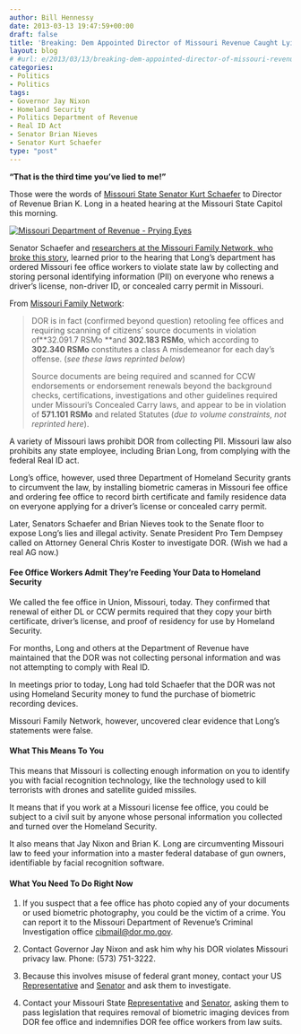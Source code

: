 ```yaml
---
author: Bill Hennessy
date: 2013-03-13 19:47:59+00:00
draft: false
title: 'Breaking: Dem Appointed Director of Missouri Revenue Caught Lying to Senate'
layout: blog
# #url: e/2013/03/13/breaking-dem-appointed-director-of-missouri-revenue-caught-lying-to-senate/
categories:
- Politics
- Politics
tags:
- Governor Jay Nixon
- Homeland Security
- Politics Department of Revenue
- Real ID Act
- Senator Brian Nieves
- Senator Kurt Schaefer
type: "post"
---
```


**“That is the third time you’ve lied to me!”**

Those were the words of [Missouri State Senator Kurt Schaefer](https://www.senate.mo.gov/13info/members/mem19.htm) to Director of Revenue Brian K. Long in a heated hearing at the Missouri State Capitol this morning. 

[![Missouri Department of Revenue - Prying Eyes](https://hennessysview.com/wp-content/uploads/2013/03/Missouri-Department-of-Revenue-Prying-Eyes_thumb.png)
](https://hennessysview.com/wp-content/uploads/2013/03/Missouri-Department-of-Revenue-Prying-Eyes.png)

Senator Schaefer and [researchers at the Missouri Family Network, who broke this story,](https://missourifamilynetwork.net/2013/03/ccw-dor-update-mfn-elert-dept-of-rev-violating-law/) learned prior to the hearing that Long’s department has ordered Missouri fee office workers to violate state law by collecting and storing personal identifying information (PII) on everyone who renews a driver’s license, non-driver ID, or concealed carry permit in Missouri.

From [Missouri Family Network](https://missourifamilynetwork.net/2013/03/ccw-dor-update-mfn-elert-dept-of-rev-violating-law/):

> DOR is in fact (confirmed beyond question) retooling fee offices and requiring scanning of citizens’ source documents in violation of**32.091.7 RSMo **and **302.183 RSMo**, which according to **302.340 RSMo** constitutes a class A misdemeanor for each day’s offense. (_see these laws reprinted below_) 
> 
> Source documents are being required and scanned for CCW endorsements or endorsement renewals beyond the background checks, certifications, investigations and other guidelines required under Missouri’s Concealed Carry laws, and appear to be in violation of **571.101 RSMo** and related Statutes (_due to volume constraints, not reprinted here_).
> 
> 

A variety of Missouri laws prohibit DOR from collecting PII. Missouri law also prohibits any state employee, including Brian Long, from complying with the federal Real ID act.

Long’s office, however, used three Department of Homeland Security grants to circumvent the law, by installing biometric cameras in Missouri fee office and ordering fee office to record birth certificate and family residence data on everyone applying for a driver’s license or concealed carry permit.

Later, Senators Schaefer and Brian Nieves took to the Senate floor to expose Long’s lies and illegal activity. Senate President Pro Tem Dempsey called on Attorney General Chris Koster to investigate DOR. (Wish we had a real AG now.)

#### Fee Office Workers Admit They’re Feeding Your Data to Homeland Security

We called the fee office in Union, Missouri, today. They confirmed that renewal of either DL or CCW permits required that they copy your birth certificate, driver’s license, and proof of residency for use by Homeland Security.

For months, Long and others at the Department of Revenue have maintained that the DOR was not collecting personal information and was not attempting to comply with Real ID.

In meetings prior to today, Long had told Schaefer that the DOR was not using Homeland Security money to fund the purchase of biometric recording devices. 

Missouri Family Network, however, uncovered clear evidence that Long’s statements were false. 

#### What This Means To You

This means that Missouri is collecting enough information on you to identify you with facial recognition technology, like the technology used to kill terrorists with drones and satellite guided missiles. 

It means that if you work at a Missouri license fee office, you could be subject to a civil suit by anyone whose personal information you collected and turned over the Homeland Security.

It also means that Jay Nixon and Brian K. Long are circumventing Missouri law to feed your information into a master federal database of gun owners, identifiable by facial recognition software. 

#### What You Need To Do Right Now

1. If you suspect that a fee office has photo copied any of your documents or used biometric photography, you could be the victim of a crime. You can report it to the Missouri Department of Revenue’s Criminal Investigation office [cibmail@dor.mo.gov](mailto:cibmail@dor.mo.gov).

2. Contact Governor Jay Nixon and ask him why his DOR violates Missouri privacy law. Phone: (573) 751-3222.

3. Because this involves misuse of federal grant money, contact your US [Representative](https://www.house.gov/representatives/find/) and [Senator](https://www.senate.gov/general/contact_information/senators_cfm.cfm) and ask them to investigate. 

4. Contact your Missouri State [Representative](https://www.house.mo.gov/legislatorlookup.aspx) and [Senator](https://www.senate.mo.gov/), asking them to pass legislation that requires removal of biometric imaging devices from DOR fee office and indemnifies DOR fee office workers from law suits. 
